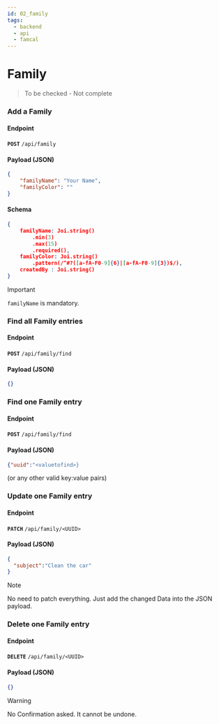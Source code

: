 ```yaml
---
id: 02_family
tags:
  - backend
  - api
  - famcal
---
```

# Family
>To be checked - Not complete

### Add a Family 

#### Endpoint 
**`POST`** `/api/family` 
 
#### Payload (JSON)
```JSON
{
    "familyName": "Your Name",
    "familyColor": ""
}
```
#### Schema
```JSON
{
    familyName: Joi.string()
        .min(3)
        .max(15)
        .required(),
    familyColor: Joi.string()
        .pattern(/^#?([a-fA-F0-9]{6}|[a-fA-F0-9]{3})$/),
    createdBy : Joi.string()
}

```

> [!IMPORTANT]
> `familyName` is mandatory.

### Find all Family entries

#### Endpoint 
**`POST`**  `/api/family/find` 

#### Payload (JSON)

```JSON
{}
```

### Find one Family entry

#### Endpoint 
**`POST`**  `/api/family/find`

#### Payload (JSON)
```JSON
{"uuid":"<valuetofind>}
```

(or any other valid key:value pairs)

### Update one Family entry

#### Endpoint 
**`PATCH`**  `/api/family/<UUID>` 

#### Payload (JSON)
```JSON
{
  "subject":"Clean the car"
}
```
> [!NOTE]
> No need to patch everything. Just add the changed Data into the JSON payload.

### Delete one Family entry

#### Endpoint 
**`DELETE`**  `/api/family/<UUID>`

#### Payload (JSON)
```JSON
{}
```

> [!WARNING]
> No Confirmation asked. It cannot be undone.